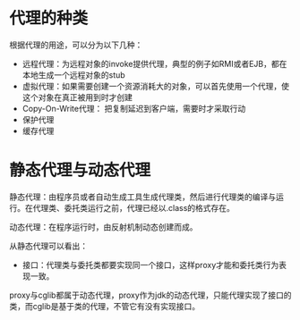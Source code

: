 # 代理的种类
根据代理的用途，可以分为以下几种：
- 远程代理：为远程对象的invoke提供代理，典型的例子如RMI或者EJB，都在本地生成一个远程对象的stub
- 虚拟代理：如果需要创建一个资源消耗大的对象，可以首先使用一个代理，使这个对象在真正被用到时才创建
- Copy-On-Write代理： 把复制延迟到客户端，需要时才采取行动
- 保护代理
- 缓存代理

# 静态代理与动态代理
静态代理：由程序员或者自动生成工具生成代理类，然后进行代理类的编译与运行。在代理类、委托类运行之前，代理已经以.class的格式存在。

动态代理：在程序运行时，由反射机制动态创建而成。

从静态代理可以看出：
- 接口：代理类与委托类都要实现同一个接口，这样proxy才能和委托类行为表现一致。

proxy与cglib都属于动态代理，proxy作为jdk的动态代理，只能代理实现了接口的类，而cglib是基于类的代理，不管它有没有实现接口。
